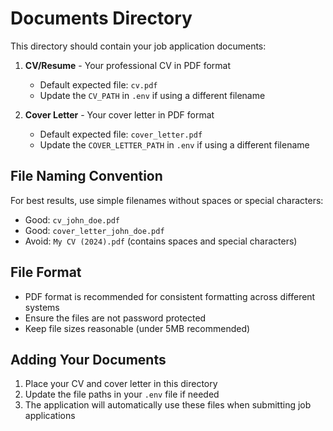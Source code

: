 # Documents Directory

This directory should contain your job application documents:

1. **CV/Resume** - Your professional CV in PDF format
   - Default expected file: `cv.pdf`
   - Update the `CV_PATH` in `.env` if using a different filename

2. **Cover Letter** - Your cover letter in PDF format
   - Default expected file: `cover_letter.pdf`
   - Update the `COVER_LETTER_PATH` in `.env` if using a different filename

## File Naming Convention

For best results, use simple filenames without spaces or special characters:

- Good: `cv_john_doe.pdf`
- Good: `cover_letter_john_doe.pdf`
- Avoid: `My CV (2024).pdf` (contains spaces and special characters)

## File Format

- PDF format is recommended for consistent formatting across different systems
- Ensure the files are not password protected
- Keep file sizes reasonable (under 5MB recommended)

## Adding Your Documents

1. Place your CV and cover letter in this directory
2. Update the file paths in your `.env` file if needed
3. The application will automatically use these files when submitting job applications
